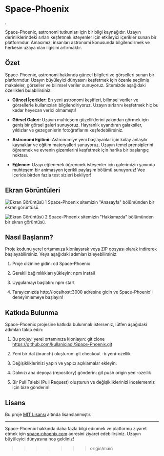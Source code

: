 # Space-Phoenix
.

Space-Phoenix, astronomi tutkunları için bir bilgi kaynağıdır. Uzayın derinliklerindeki sırları keşfetmek isteyenler için etkileyici içerikler sunan bir platformdur. Amacımız, insanları astronomi konusunda bilgilendirmek ve herkesin uzaya olan ilgisini artırmaktır.

## Özet

Space-Phoenix, astronomi hakkında güncel bilgileri ve görselleri sunan bir platformdur. Uzayın büyüleyici dünyasını keşfetmek için özenle seçilmiş makaleler, görseller ve bilimsel veriler sunuyoruz. Sitemizde aşağıdaki özellikleri bulabilirsiniz:

- **Güncel İçerikler:** En yeni astronomi keşifleri, bilimsel veriler ve görsellerle kullanıcıları bilgilendiriyoruz. Uzayın sırlarını keşfetmek hiç bu kadar heyecan verici olmamıştı!

- **Görsel Galeri:** Uzayın muhteşem güzelliklerini yakından görmek için geniş bir görsel galeri sunuyoruz. Hayranlık uyandıran galaksiler, yıldızlar ve gezegenlerin fotoğraflarını keşfedebilirsiniz.

- **Astronomi Eğitimi:** Astronomiye yeni başlayanlar için kolay anlaşılır kaynaklar ve eğitim materyalleri sunuyoruz. Uzayın temel prensiplerini öğrenmek ve evrenin gizemlerini keşfetmek için harika bir başlangıç noktası.

-  **Eğlence:** Uzayı eğlenerek öğrenmek isteyenler için galerimizin yanında muhteşem bir animasyon içerikli paylaşım bölümü sunuyoruz! Vee içeride birden fazla test sizleri bekliyor!

## Ekran Görüntüleri

![Ekran Görüntüsü 1](https://cdn.discordapp.com/attachments/1097848035817562223/1116376113816535091/ana_sayfa_.png)
Space-Phoenix sitemizin "Anasayfa" bölümünden bir ekran görüntüsü.

![Ekran Görüntüsü 2](https://cdn.discordapp.com/attachments/1097848035817562223/1116367504198082601/image.png)
Space-Phoenix sitemizin "Hakkımızda" bölümünden bir ekran görüntüsü.

## Nasıl Başlarım?

Proje kodunu yerel ortamınıza klonlayarak veya ZIP dosyası olarak indirerek başlayabilirsiniz. Veya aşağıdaki adımları izleyebilirsiniz:

1. Proje dizinine gidin:
cd Space-Phoenix

2. Gerekli bağımlılıkları yükleyin:
npm install

3. Uygulamayı başlatın:
npm start

4. Tarayıcınızda http://localhost:3000 adresine gidin ve Space-Phoenix'i deneyimlemeye başlayın!

## Katkıda Bulunma

Space-Phoenix projesine katkıda bulunmak isterseniz, lütfen aşağıdaki adımları takip edin:

1. Bu projeyi yerel ortamınıza klonlayın:
git clone https://github.com/kullaniciadi/Space-Phoenix.git

2. Yeni bir dal (branch) oluşturun:
git checkout -b yeni-ozellik

3. Değişikliklerinizi yapın ve yapıcı açıklamalar ekleyin.

4. Dalınızı ana depoya (repository) gönderin:
git push origin yeni-ozellik

5. Bir Pull Talebi (Pull Request) oluşturun ve değişikliklerinizi incelememiz için bize gönderin!

## Lisans

Bu proje [MIT Lisansı](LICENSE) altında lisanslanmıştır.

---

Space-Phoenix hakkında daha fazla bilgi edinmek ve platformu ziyaret etmek için [space-phoenix.com](https://www.space-phoenix.com) adresini ziyaret edebilirsiniz. Uzayın büyüleyici dünyasına hoş geldiniz!
>>>>>>> origin/main
